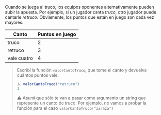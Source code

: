 Cuando se juega al truco, los equipos oponentes alternativamente pueden subir la apuesta. Por ejemplo, si un jugador canta _truco_, otro jugador puede cantarle _retruco_. Obviamente, los puntos que están en juego son cada vez mayores: 

|Canto      |Puntos en juego|
|-----------|---------------|
|truco      |   2           |
|retruco    |   3           |
|vale cuatro|   4           |

> Escribí la función `valorCantoTruco`, que tome el canto y devuelva cuántos puntos vale. 
> 
> ```javascript
> ム valorCantoTruco("retruco")
> 3
> ```
>
> :warning: Asumí que sólo te van a pasar como argumento un string que represente un canto de truco. Por ejemplo, no vamos a probar la función para el caso `valorCantoTruco("zaraza")`